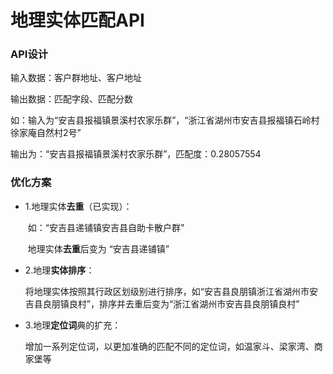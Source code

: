 # 地理实体匹配API

### API设计

输入数据：客户群地址、客户地址

输出数据：匹配字段、匹配分数

如：输入为“安吉县报福镇景溪村农家乐群”，“浙江省湖州市安吉县报福镇石岭村徐家庵自然村2号”

输出为：“安吉县报福镇景溪村农家乐群”，匹配度：0.28057554



### 优化方案

- 1.地理实体**去重**（已实现）：

  ​	如：“安吉县递铺镇安吉县自助卡散户群”

  ​		  地理实体**去重**后变为 “安吉县递铺镇”

- 2.地理**实体排序**：

  ​	将地理实体按照其行政区划级别进行排序，如“安吉县良朋镇浙江省湖州市安吉县良朋镇良村”，排序并去重后变为“浙江省湖州市安吉县良朋镇良村”

- 3.地理**定位词**典的扩充：

  ​	增加一系列定位词，以更加准确的匹配不同的定位词，如温家斗、梁家湾、商家堡等	